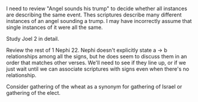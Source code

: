 I need to review "Angel sounds his trump" to decide whether all instances are describing the same event.
Thes scriptures describe many different instances of an angel sounding a trump. I may have incorrectly
assume that single instances of it were all the same.

Study Joel 2 in detail.

Review the rest of 1 Nephi 22. Nephi doesn't explicitly state
a -> b relationships among all the signs, but he does seem to discuss
them in an order that matches other verses. We'll need to see if they
line up, or if we just wait until we can associate scriptures with
signs even when there's no relationship.

Consider gathering of the wheat as a synonym for gathering of Israel or gathering of the elect.